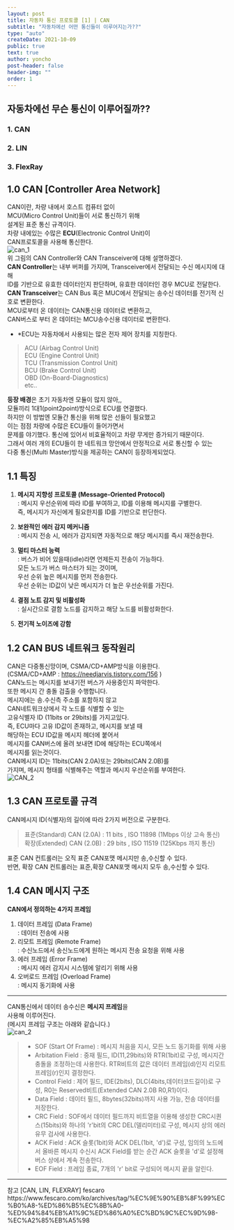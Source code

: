 ```yaml
---
layout: post
title: 자동차 통신 프로토콜 [1] | CAN
subtitle: "자동차에선 어떤 통신들이 이루어지는가??"
type: "auto"
createDate: 2021-10-09
public: true
text: true
author: yoncho
post-header: false
header-img: ""
order: 1
---
```


## 자동차에선 무슨 통신이 이루어질까??

### 1. **CAN** 
### 2. LIN
### 3. FlexRay  


## 1.0 CAN [Controller Area Network]
CAN이란, 차량 내에서 호스트 컴퓨터 없이  
MCU(Micro Control Unit)들이 서로 통신하기 위해  
설계된 표준 통신 규격이다.  
차량 내에있는 수많은 **ECU**(Electronic Control Unit)이  
CAN프로토콜을 사용해 통신한다.  
![can_1](https://user-images.githubusercontent.com/44021629/136659153-2b0852e7-e45e-4541-b293-c5f8c064f767.PNG)    
위 그림의 CAN Controller와 CAN Transceiver에 대해 설명하겠다.  
**CAN Controller**는 내부 버퍼를 가지며, Transceiver에서 전달되는 수신 메시지에 대해  
ID를 기반으로 유효한 데이터인지 판단하며, 유효한 데이터인 경우 MCU로 전달한다.  
**CAN Transceiver**는 CAN Bus 혹은 MUC에서 전달되는 송수신 데이터를 전기적 신호로 변환한다.  
MCU로부터 온 데이터는 CAN통신용 데이터로 변환하고,  
CAN버스로 부터 온 데이터는 MCU송수신용 데이터로 변환한다.  

+ *ECU는 자동차에서 사용되는 많은 전자 제어 장치를 지칭한다.  
> ACU (Airbag Control Unit)  
> ECU (Engine Control Unit)  
> TCU (Transmission Control Unit)  
> BCU (Brake Control Unit)  
> OBD (On-Board-Diagnostics)  
> etc..  



**등장 배경**은 초기 자동차엔 모듈이 많지 않아,,  
모듈끼리 1대1(point2point)방식으로 ECU를 연결했다.  
하지만 이 방법엔 모듈간 통신을 위해 많은 선들이 필요했고   
이는 점점 차량에 수많은 ECU들이 들어가면서  
문제를 야기했다. 통신에 있어서 비효율적이고 차량 무게만 증가되기 때문이다.  
그래서 여러 개의 ECU들이 한 네트워크 망안에서 안정적으로 서로 통신할 수 있는  
다중 통신(Multi Master)방식을 제공하는 CAN이 등장하게되었다.  

## 1.1 특징  
1. **메시지 지향성 프로토콜 (Message-Oriented Protocol)**  
: 메시지 우선순위에 따라 ID를 부여하고, ID를 이용해 메시지를 구별한다.  
즉, 메시지가 자신에게 필요한지를 ID를 기반으로 판단한다.  

2. **보완적인 에러 감지 메커니즘**  
: 메시지 전송 시, 에러가 감지되면 자동적으로 해당 메시지를 즉시 재전송한다.  

3. **멀티 마스터 능력**  
: 버스가 비어 있을때(idle)라면 언제든지 전송이 가능하다.  
모든 노드가 버스 마스터가 되는 것이며,  
우선 순위 높은 메시지를 먼저 전송한다.  
우선 순위는 ID값이 낮은 메시지가 더 높은 우선순위를 가진다.  

4. **결점 노트 감지 및 비활성화**  
: 실시간으로 결함 노드를 감지하고 해당 노드를 비활성화한다.  

5. **전기적 노이즈에 강함**  


## 1.2 CAN BUS 네트워크 동작원리  
CAN은 다중통신망이며, CSMA/CD+AMP방식을 이용한다.   
(CSMA/CD+AMP : https://needjarvis.tistory.com/156 )  
CAN노드는 메시지를 보내기전 버스가 사용중인지 파악한다.  
또한 메시지 간 충돌 검출을 수행합니다.  
메시지에는 송.수신측 주소를 포함하지 않고  
CAN네트워크상에서 각 노드를 식별할 수 있는  
고유식별자 ID (11bits or 29bits)를 가지고있다.  
즉, ECU마다 고유 ID값이 존재하고, 메시지를 보낼 때  
해당하는 ECU ID값을 메시지 헤더에 붙어서  
메시지를 CAN버스에 올려 보내면 ID에 해당하는 ECU쪽에서   
메시지를 읽는것이다.  
CAN메시지 ID는 11bits(CAN 2.0A)또는 29bits(CAN 2.0B)를  
가지며, 메시지 형태를 식별해주는 역할과 메시지 우선순위를 부여한다.  
![CAN_2](https://user-images.githubusercontent.com/44021629/136658704-1a00dcb5-3e01-4379-8c4c-d492f28346bd.PNG)  

## 1.3 CAN 프로토콜 규격  
CAN메시지 ID(식별자)의 길이에 따라 2가지 버전으로 구분한다.  
> 표준(Standard) CAN (2.0A) : 11 bits , ISO 11898 (1Mbps 이상 고속 통신)   
> 확장(Extended) CAN (2.0B) : 29 bits , ISO 11519 (125Kbps 까지 통신)  
  
표준 CAN 컨트롤러는 오직 표준 CAN포맷 메시지만 송,수신할 수 있다.  
반면, 확장 CAN 컨트롤러는 표준,확장 CAN포맷 메시지 모두 송,수신할 수 있다.  

## 1.4 CAN 메시지 구조  
**CAN에서 정의하는 4가지 프레임**    
1. 데이터 프레임 (Data Frame)  
: 데이터 전송에 사용
2. 리모트 프레임 (Remote Frame)  
: 수신노드에서 송신노드에게 원하는 메시지 전송 요청을 위해 사용
3. 에러 프레임 (Error Frame)  
: 메시지 에러 감지시 시스템에 알리기 위해 사용
4. 오버로드 프레임 (Overload Frame)  
: 메시지 동기화에 사용
<hr>    

CAN통신에서 데이터 송수신은 **메시지 프레임**을  
사용해 이루어진다.  
(메시지 프레임 구조는 아래와 같습니다.)  
![can_2](https://user-images.githubusercontent.com/44021629/136658701-24375198-79d0-4c2d-bc75-5cdefaca35ce.jpg)  

> - SOF (Start Of Frame) : 메시지 처음을 지시, 모든 노드 동기화를 위해 사용  
> - Arbitation Field : 중재 필드, ID(11,29bits)와 RTR(1bit)로 구성, 메시지간 충돌을 조정하는데 사용한다. RTR비트의 값은 데이터 프레임(d)인지 리모트 프레임(r)인지 결정한다.  
> - Control Field : 제어 필드, IDE(2bits), DLC(4bits,데이터코드길이)로 구성, R0는 Reserved비트(Extended CAN 2.0B R0,R1)이다.  
> - Data Field : 데이터 필드, 8bytes(32bits)까지 사용 가능, 전송 데이터를 저장한다.  
> - CRC Field : SOF에서 데이터 필드까지 비트열을 이용해 생성한 CRC시퀀스(15bits)와 하나의 'r'bit의 CRC DEL(델리미터)로 구성, 메시지 상의 에러 유무 검사에 사용한다.  
> - ACK Field : ACK 슬롯(1bit)와 ACK DEL(1bit, 'd')로 구성, 임의의 노드에서 올바른 메시지 수신시 ACK Field를 받는 순간 ACK 슬롯을 'd'로 설정해 버스 상에서 계속 전송한다.  
> - EOF Field : 프레임 종료, 7개의 'r' bit로 구성되어 메시지 끝을 알린다.  







<hr>
참고   
[CAN, LIN, FLEXRAY] fescaro
https://www.fescaro.com/ko/archives/tag/%EC%9E%90%EB%8F%99%EC%B0%A8-%ED%86%B5%EC%8B%A0-%ED%94%84%EB%A1%9C%ED%86%A0%EC%BD%9C%EC%9D%98-%EC%A2%85%EB%A5%98



